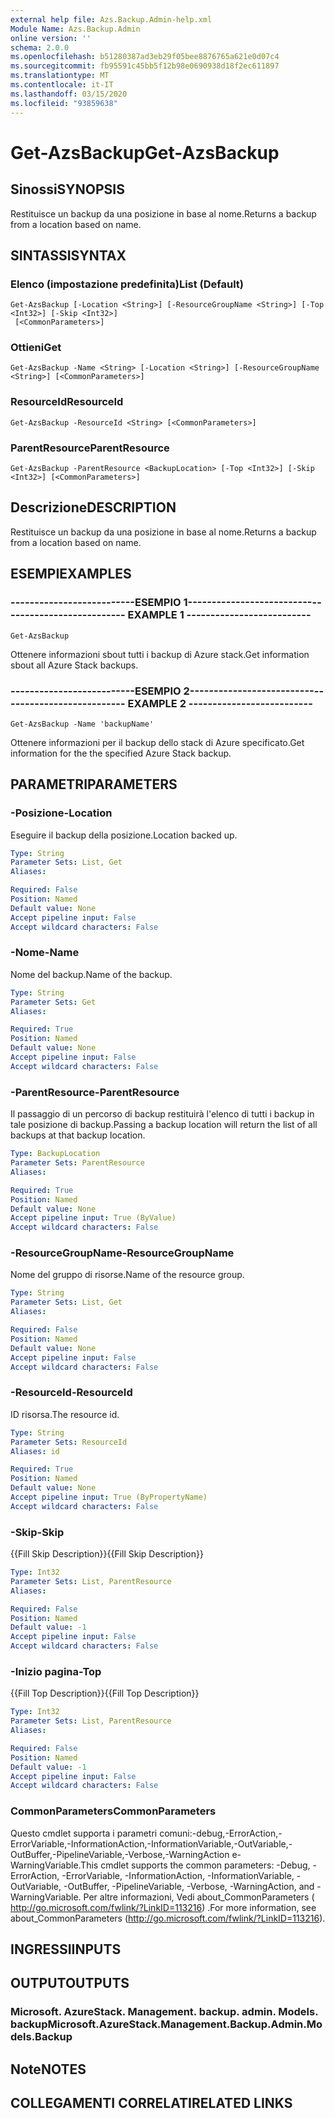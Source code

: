 ```yaml
---
external help file: Azs.Backup.Admin-help.xml
Module Name: Azs.Backup.Admin
online version: ''
schema: 2.0.0
ms.openlocfilehash: b51280387ad3eb29f05bee8876765a621e0d07c4
ms.sourcegitcommit: fb95591c45bb5f12b98e0690938d18f2ec611897
ms.translationtype: MT
ms.contentlocale: it-IT
ms.lasthandoff: 03/15/2020
ms.locfileid: "93859638"
---
```

# <span data-ttu-id="03dae-101">Get-AzsBackup</span><span class="sxs-lookup"><span data-stu-id="03dae-101">Get-AzsBackup</span></span>

## <span data-ttu-id="03dae-102">Sinossi</span><span class="sxs-lookup"><span data-stu-id="03dae-102">SYNOPSIS</span></span>
<span data-ttu-id="03dae-103">Restituisce un backup da una posizione in base al nome.</span><span class="sxs-lookup"><span data-stu-id="03dae-103">Returns a backup from a location based on name.</span></span>

## <span data-ttu-id="03dae-104">SINTASSI</span><span class="sxs-lookup"><span data-stu-id="03dae-104">SYNTAX</span></span>

### <span data-ttu-id="03dae-105">Elenco (impostazione predefinita)</span><span class="sxs-lookup"><span data-stu-id="03dae-105">List (Default)</span></span>
```
Get-AzsBackup [-Location <String>] [-ResourceGroupName <String>] [-Top <Int32>] [-Skip <Int32>]
 [<CommonParameters>]
```

### <span data-ttu-id="03dae-106">Ottieni</span><span class="sxs-lookup"><span data-stu-id="03dae-106">Get</span></span>
```
Get-AzsBackup -Name <String> [-Location <String>] [-ResourceGroupName <String>] [<CommonParameters>]
```

### <span data-ttu-id="03dae-107">ResourceId</span><span class="sxs-lookup"><span data-stu-id="03dae-107">ResourceId</span></span>
```
Get-AzsBackup -ResourceId <String> [<CommonParameters>]
```

### <span data-ttu-id="03dae-108">ParentResource</span><span class="sxs-lookup"><span data-stu-id="03dae-108">ParentResource</span></span>
```
Get-AzsBackup -ParentResource <BackupLocation> [-Top <Int32>] [-Skip <Int32>] [<CommonParameters>]
```

## <span data-ttu-id="03dae-109">Descrizione</span><span class="sxs-lookup"><span data-stu-id="03dae-109">DESCRIPTION</span></span>
<span data-ttu-id="03dae-110">Restituisce un backup da una posizione in base al nome.</span><span class="sxs-lookup"><span data-stu-id="03dae-110">Returns a backup from a location based on name.</span></span>

## <span data-ttu-id="03dae-111">ESEMPI</span><span class="sxs-lookup"><span data-stu-id="03dae-111">EXAMPLES</span></span>

### <span data-ttu-id="03dae-112">--------------------------ESEMPIO 1--------------------------</span><span class="sxs-lookup"><span data-stu-id="03dae-112">-------------------------- EXAMPLE 1 --------------------------</span></span>
```
Get-AzsBackup
```

<span data-ttu-id="03dae-113">Ottenere informazioni sbout tutti i backup di Azure stack.</span><span class="sxs-lookup"><span data-stu-id="03dae-113">Get information sbout all Azure Stack backups.</span></span>

### <span data-ttu-id="03dae-114">--------------------------ESEMPIO 2--------------------------</span><span class="sxs-lookup"><span data-stu-id="03dae-114">-------------------------- EXAMPLE 2 --------------------------</span></span>
```
Get-AzsBackup -Name 'backupName'
```

<span data-ttu-id="03dae-115">Ottenere informazioni per il backup dello stack di Azure specificato.</span><span class="sxs-lookup"><span data-stu-id="03dae-115">Get information for the the specified Azure Stack backup.</span></span>

## <span data-ttu-id="03dae-116">PARAMETRI</span><span class="sxs-lookup"><span data-stu-id="03dae-116">PARAMETERS</span></span>

### <span data-ttu-id="03dae-117">-Posizione</span><span class="sxs-lookup"><span data-stu-id="03dae-117">-Location</span></span>
<span data-ttu-id="03dae-118">Eseguire il backup della posizione.</span><span class="sxs-lookup"><span data-stu-id="03dae-118">Location backed up.</span></span>

```yaml
Type: String
Parameter Sets: List, Get
Aliases: 

Required: False
Position: Named
Default value: None
Accept pipeline input: False
Accept wildcard characters: False
```

### <span data-ttu-id="03dae-119">-Nome</span><span class="sxs-lookup"><span data-stu-id="03dae-119">-Name</span></span>
<span data-ttu-id="03dae-120">Nome del backup.</span><span class="sxs-lookup"><span data-stu-id="03dae-120">Name of the backup.</span></span>

```yaml
Type: String
Parameter Sets: Get
Aliases: 

Required: True
Position: Named
Default value: None
Accept pipeline input: False
Accept wildcard characters: False
```

### <span data-ttu-id="03dae-121">-ParentResource</span><span class="sxs-lookup"><span data-stu-id="03dae-121">-ParentResource</span></span>
<span data-ttu-id="03dae-122">Il passaggio di un percorso di backup restituirà l'elenco di tutti i backup in tale posizione di backup.</span><span class="sxs-lookup"><span data-stu-id="03dae-122">Passing a backup location will return the list of all backups at that backup location.</span></span>

```yaml
Type: BackupLocation
Parameter Sets: ParentResource
Aliases: 

Required: True
Position: Named
Default value: None
Accept pipeline input: True (ByValue)
Accept wildcard characters: False
```

### <span data-ttu-id="03dae-123">-ResourceGroupName</span><span class="sxs-lookup"><span data-stu-id="03dae-123">-ResourceGroupName</span></span>
<span data-ttu-id="03dae-124">Nome del gruppo di risorse.</span><span class="sxs-lookup"><span data-stu-id="03dae-124">Name of the resource group.</span></span>

```yaml
Type: String
Parameter Sets: List, Get
Aliases: 

Required: False
Position: Named
Default value: None
Accept pipeline input: False
Accept wildcard characters: False
```

### <span data-ttu-id="03dae-125">-ResourceId</span><span class="sxs-lookup"><span data-stu-id="03dae-125">-ResourceId</span></span>
<span data-ttu-id="03dae-126">ID risorsa.</span><span class="sxs-lookup"><span data-stu-id="03dae-126">The resource id.</span></span>

```yaml
Type: String
Parameter Sets: ResourceId
Aliases: id

Required: True
Position: Named
Default value: None
Accept pipeline input: True (ByPropertyName)
Accept wildcard characters: False
```

### <span data-ttu-id="03dae-127">-Skip</span><span class="sxs-lookup"><span data-stu-id="03dae-127">-Skip</span></span>
<span data-ttu-id="03dae-128">{{Fill Skip Description}}</span><span class="sxs-lookup"><span data-stu-id="03dae-128">{{Fill Skip Description}}</span></span>

```yaml
Type: Int32
Parameter Sets: List, ParentResource
Aliases: 

Required: False
Position: Named
Default value: -1
Accept pipeline input: False
Accept wildcard characters: False
```

### <span data-ttu-id="03dae-129">-Inizio pagina</span><span class="sxs-lookup"><span data-stu-id="03dae-129">-Top</span></span>
<span data-ttu-id="03dae-130">{{Fill Top Description}}</span><span class="sxs-lookup"><span data-stu-id="03dae-130">{{Fill Top Description}}</span></span>

```yaml
Type: Int32
Parameter Sets: List, ParentResource
Aliases: 

Required: False
Position: Named
Default value: -1
Accept pipeline input: False
Accept wildcard characters: False
```

### <span data-ttu-id="03dae-131">CommonParameters</span><span class="sxs-lookup"><span data-stu-id="03dae-131">CommonParameters</span></span>
<span data-ttu-id="03dae-132">Questo cmdlet supporta i parametri comuni:-debug,-ErrorAction,-ErrorVariable,-InformationAction,-InformationVariable,-OutVariable,-OutBuffer,-PipelineVariable,-Verbose,-WarningAction e-WarningVariable.</span><span class="sxs-lookup"><span data-stu-id="03dae-132">This cmdlet supports the common parameters: -Debug, -ErrorAction, -ErrorVariable, -InformationAction, -InformationVariable, -OutVariable, -OutBuffer, -PipelineVariable, -Verbose, -WarningAction, and -WarningVariable.</span></span> <span data-ttu-id="03dae-133">Per altre informazioni, Vedi about_CommonParameters ( http://go.microsoft.com/fwlink/?LinkID=113216) .</span><span class="sxs-lookup"><span data-stu-id="03dae-133">For more information, see about_CommonParameters (http://go.microsoft.com/fwlink/?LinkID=113216).</span></span>

## <span data-ttu-id="03dae-134">INGRESSI</span><span class="sxs-lookup"><span data-stu-id="03dae-134">INPUTS</span></span>

## <span data-ttu-id="03dae-135">OUTPUT</span><span class="sxs-lookup"><span data-stu-id="03dae-135">OUTPUTS</span></span>

### <span data-ttu-id="03dae-136">Microsoft. AzureStack. Management. backup. admin. Models. backup</span><span class="sxs-lookup"><span data-stu-id="03dae-136">Microsoft.AzureStack.Management.Backup.Admin.Models.Backup</span></span>

## <span data-ttu-id="03dae-137">Note</span><span class="sxs-lookup"><span data-stu-id="03dae-137">NOTES</span></span>

## <span data-ttu-id="03dae-138">COLLEGAMENTI CORRELATI</span><span class="sxs-lookup"><span data-stu-id="03dae-138">RELATED LINKS</span></span>

